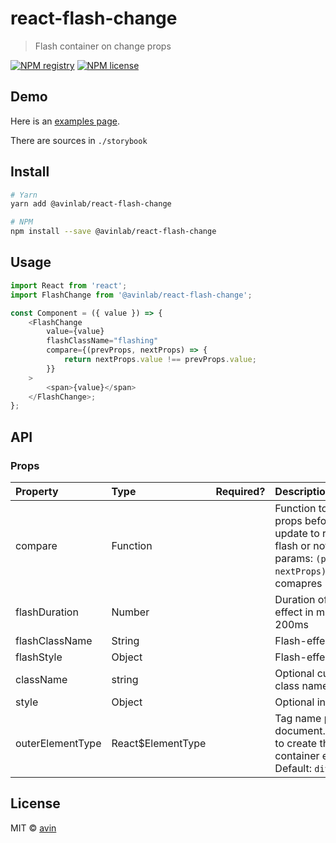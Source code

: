 # react-flash-change

> Flash container on change props

[![NPM registry](https://img.shields.io/npm/v/@avinlab/react-flash-change.svg?style=for-the-badge)](https://yarnpkg.com/en/package/@avinlab/react-flash-change) [![NPM license](https://img.shields.io/badge/license-mit-red.svg?style=for-the-badge)](LICENSE)

## Demo

Here is an [examples page](https://avin.github.io/react-flash-change).

There are sources in `./storybook`

## Install

```bash
# Yarn
yarn add @avinlab/react-flash-change

# NPM
npm install --save @avinlab/react-flash-change
```

## Usage

```js
import React from 'react';
import FlashChange from '@avinlab/react-flash-change';

const Component = ({ value }) => {
    <FlashChange
        value={value}
        flashClassName="flashing"
        compare={(prevProps, nextProps) => {
            return nextProps.value !== prevProps.value;
        }}
    >
        <span>{value}</span>
    </FlashChange>;
};
```

## API

### Props

| Property         | Type              | Required? | Description                                                                                                                                                |
| :--------------- | :---------------- | :-------: | :--------------------------------------------------------------------------------------------------------------------------------------------------------- |
| compare          | Function          |           | Function to compare props before and after update to resolve to flash or not. Function params: `(prevProps, nextProps)`. Default it comapres `props.value` |
| flashDuration    | Number            |           | Duration of "flash"-effect in ms. Default: 200ms                                                                                                           |
| flashClassName   | String            |           | Flash-effect className                                                                                                                                     |
| flashStyle       | Object            |           | Flash-effect style object                                                                                                                                  |
| className        | string            |           | Optional custom CSS class name                                                                                                                             |
| style            | Object            |           | Optional inline style                                                                                                                                      |
| outerElementType | React$ElementType |           | Tag name passed to document.createElement to create the outer container element. Default: `div`                                                            |

## License

MIT © [avin](https://github.com/avin)
